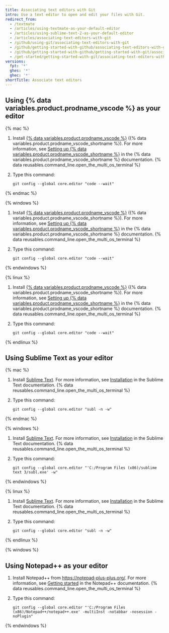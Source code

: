 ```yaml
---
title: Associating text editors with Git
intro: Use a text editor to open and edit your files with Git.
redirect_from:
  - /textmate
  - /articles/using-textmate-as-your-default-editor
  - /articles/using-sublime-text-2-as-your-default-editor
  - /articles/associating-text-editors-with-git
  - /github/using-git/associating-text-editors-with-git
  - /github/getting-started-with-github/associating-text-editors-with-git
  - /github/getting-started-with-github/getting-started-with-git/associating-text-editors-with-git
  - /get-started/getting-started-with-git/associating-text-editors-with-git
versions:
  fpt: '*'
  ghes: '*'
  ghec: '*'
shortTitle: Associate text editors
---
```


## Using {% data variables.product.prodname_vscode %} as your editor

{% mac %}

1. Install [{% data variables.product.prodname_vscode %}](https://code.visualstudio.com/) ({% data variables.product.prodname_vscode_shortname %}). For more information, see [Setting up {% data variables.product.prodname_vscode_shortname %}](https://code.visualstudio.com/Docs/setup/setup-overview) in the {% data variables.product.prodname_vscode_shortname %} documentation.
{% data reusables.command_line.open_the_multi_os_terminal %}
1. Type this command:

   ```shell
   git config --global core.editor "code --wait"
   ```

{% endmac %}

{% windows %}

1. Install [{% data variables.product.prodname_vscode %}](https://code.visualstudio.com/) ({% data variables.product.prodname_vscode_shortname %}). For more information, see [Setting up {% data variables.product.prodname_vscode_shortname %}](https://code.visualstudio.com/Docs/setup/setup-overview) in the {% data variables.product.prodname_vscode_shortname %} documentation.
{% data reusables.command_line.open_the_multi_os_terminal %}
1. Type this command:

   ```shell
   git config --global core.editor "code --wait"
   ```

{% endwindows %}

{% linux %}

1. Install [{% data variables.product.prodname_vscode %}](https://code.visualstudio.com/) ({% data variables.product.prodname_vscode_shortname %}). For more information, see [Setting up {% data variables.product.prodname_vscode_shortname %}](https://code.visualstudio.com/Docs/setup/setup-overview) in the {% data variables.product.prodname_vscode_shortname %} documentation.
{% data reusables.command_line.open_the_multi_os_terminal %}
1. Type this command:

   ```shell
   git config --global core.editor "code --wait"
   ```

{% endlinux %}

## Using Sublime Text as your editor

{% mac %}

1. Install [Sublime Text](https://www.sublimetext.com/). For more information, see [Installation](https://docs.sublimetext.io/guide/getting-started/installation.html) in the Sublime Text documentation.
{% data reusables.command_line.open_the_multi_os_terminal %}
1. Type this command:

   ```shell
   git config --global core.editor "subl -n -w"
   ```

{% endmac %}

{% windows %}

1. Install [Sublime Text](https://www.sublimetext.com/). For more information, see [Installation](https://docs.sublimetext.io/guide/getting-started/installation.html) in the Sublime Text documentation.
{% data reusables.command_line.open_the_multi_os_terminal %}
1. Type this command:

   ```shell
   git config --global core.editor "'C:/Program Files (x86)/sublime text 3/subl.exe' -w"
   ```

{% endwindows %}

{% linux %}

1. Install [Sublime Text](https://www.sublimetext.com/). For more information, see [Installation](https://docs.sublimetext.io/guide/getting-started/installation.html) in the Sublime Text documentation.
{% data reusables.command_line.open_the_multi_os_terminal %}
1. Type this command:

   ```shell
   git config --global core.editor "subl -n -w"
   ```

{% endlinux %}

{% windows %}

## Using Notepad++ as your editor

1. Install Notepad++ from https://notepad-plus-plus.org/. For more information, see [Getting started](https://github.com/notepad-plus-plus/npp-usermanual/blob/master/content/docs/getting-started.md) in the Notepad++ documentation.
{% data reusables.command_line.open_the_multi_os_terminal %}
1. Type this command:

   ```shell
   git config --global core.editor "'C:/Program Files (x86)/Notepad++/notepad++.exe' -multiInst -notabbar -nosession -noPlugin"
   ```

{% endwindows %}
